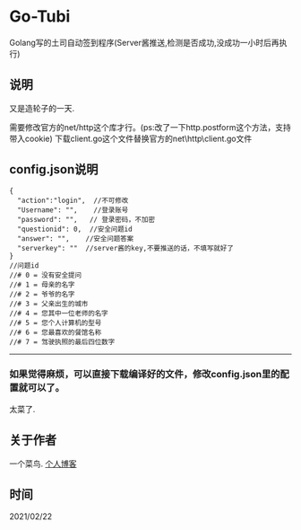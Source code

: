 # Go-Tubi
Golang写的土司自动签到程序(Server酱推送,检测是否成功,没成功一小时后再执行)

## 说明
又是造轮子的一天.

需要修改官方的net/http这个库才行。(ps:改了一下http.postform这个方法，支持带入cookie)
下载client.go这个文件替换官方的net\http\client.go文件
## config.json说明
```
{
  "action":"login",  //不可修改
  "Username": "",    //登录账号
  "password": "",   // 登录密码，不加密
  "questionid": 0,  //安全问题id
  "answer": "",    //安全问题答案
  "serverkey": ""  //server酱的key,不要推送的话，不填写就好了
}
//问题id
//# 0 = 没有安全提问
//# 1 = 母亲的名字
//# 2 = 爷爷的名字
//# 3 = 父亲出生的城市
//# 4 = 您其中一位老师的名字
//# 5 = 您个人计算机的型号
//# 6 = 您最喜欢的餐馆名称
//# 7 = 驾驶执照的最后四位数字

```
---
### 如果觉得麻烦，可以直接下载编译好的文件，修改config.json里的配置就可以了。
太菜了.


## 关于作者
一个菜鸟.
[个人博客](https://www.nctry.com)

## 时间
2021/02/22
